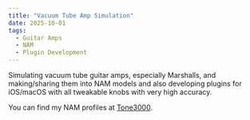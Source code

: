 ```yaml
---
title: "Vacuum Tube Amp Simulation"
date: 2025-10-01
tags:
  - Guitar Amps
  - NAM
  - Plugin Development
---
```


Simulating vacuum tube guitar amps, especially Marshalls, and making/sharing them into NAM models and also developing plugins for iOS/macOS with all tweakable knobs with very high accuracy.

You can find my NAM profiles at [Tone3000](https://www.tone3000.com/padoaudio).
